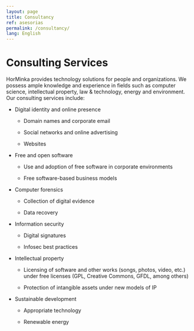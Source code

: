 ```yaml
---
layout: page
title: Consultancy
ref: asesorias
permalink: /consultancy/
lang: English
---
```


# Consulting Services

HorMinka provides technology solutions for people and organizations. We possess ample knowledge and experience in fields such as computer science, intellectual property, law & technology, energy and environment. Our consulting services include:

  * Digital identity and online presence

    * Domain names and corporate email

    * Social networks and online advertising

    * Websites

  * Free and open software

    * Use and adoption of free software in corporate environments

    * Free software-based business models

  * Computer forensics

    * Collection of digital evidence

    * Data recovery

  * Information security

    * Digital signatures

    * Infosec best practices

  * Intellectual property

    * Licensing of software and other works (songs, photos, video, etc.) under free licenses (GPL, Creative Commons, GFDL, among others)

    * Protection of intangible assets under new models of IP

  * Sustainable development

    * Appropriate technology

    * Renewable energy

